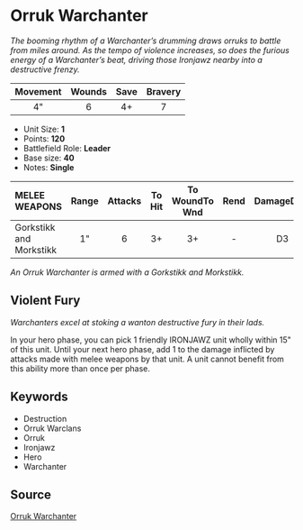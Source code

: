 # Orruk Warchanter

_The booming rhythm of a Warchanter’s drumming draws orruks to battle from miles around. As the tempo of violence increases, so does the furious energy of a Warchanter’s beat, driving those Ironjawz nearby into a destructive frenzy._


| Movement | Wounds | Save | Bravery |
|:--------:|:------:|:----:|:-------:|
| 4" | 6 | 4+ | 7 |

* Unit Size: **1**
* Points: **120**
* Battlefield Role: **Leader**
* Base size: **40**
* Notes: **Single**

| MELEE WEAPONS | Range | Attacks | To Hit | To WoundTo Wnd | Rend | DamageDmg |
|:---|:--:|:--:|:--:|:--:|:--:|:--:|
| Gorkstikk and Morkstikk | 1" | 6 | 3+ | 3+ | - | D3 |


_An Orruk Warchanter is armed with a Gorkstikk and Morkstikk._

## Violent Fury

_Warchanters excel at stoking a wanton destructive fury in their lads._

In your hero phase, you can pick 1 friendly IRONJAWZ unit wholly within 15" of this unit. Until your next hero phase, add 1 to the damage inflicted by attacks made with melee weapons by that unit. A unit cannot benefit from this ability more than once per phase.

## Keywords

* Destruction
* Orruk Warclans
* Orruk
* Ironjawz
* Hero
* Warchanter


## Source

[Orruk Warchanter](https://wahapedia.ru/aos3/factions/orruk-warclans/Orruk-Warchanter)
